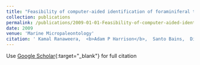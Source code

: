 ```yaml
---
title: "Feasibility of computer-aided identification of foraminiferal tests"
collection: publications
permalink: /publications/2009-01-01-Feasibility-of-computer-aided-identification-of-foraminiferal-tests
date: 2009
venue: 'Marine Micropaleontology'
citation: ' Kamal Ranaweera,  <b>Adam P Harrison</b>,  Santo Bains,  Dileepan Joseph, &quot;Feasibility of computer-aided identification of foraminiferal tests.&quot; Marine Micropaleontology, 2009.'
---
```

Use [Google Scholar](https://scholar.google.com/scholar?q=Feasibility+of+computer+aided+identification+of+foraminiferal+tests){:target="_blank"} for full citation